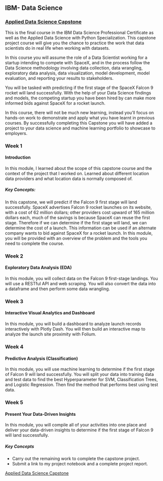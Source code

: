 ## IBM- Data Science

### [Applied Data Science Capstone](https://www.coursera.org/learn/applied-data-science-capstone/home/welcome)    
This is the final course in the IBM Data Science Professional Certificate as well as the Applied Data Science with Python Specialization. This capstone project course will give you the chance to practice the work that data scientists do in real life when working with datasets.  

In this course you will assume the role of a Data Scientist working for a startup intending to compete with SpaceX, and in the process follow the Data Science methodology involving data collection, data wrangling, exploratory data analysis, data visualization, model development, model evaluation, and reporting your results to stakeholders.  

You will be tasked with predicting if the first stage of the SpaceX Falcon 9 rocket will land successfully. With the help of your Data Science findings and models, the competing startup you have been hired by can make more informed bids against SpaceX for a rocket launch.  

In this course, there will not be much new learning, instead you’ll focus on hands-on work to demonstrate and apply what you have learnt in previous courses.  By successfully completing this Capstone you will have added a project to your data science and machine learning portfolio to showcase to employers.

### Week 1     
#### Introduction 
In this module, I learned about the scope of this capstone course and the context of the project that I worked on. Learned about different location data providers and what location data is normally composed of.

##### Key Concepts:   
In this capstone, we will predict if the Falcon 9 first stage will land successfully. SpaceX advertises Falcon 9 rocket launches on its website, with a cost of 62 million dollars; other providers cost upward of 165 million dollars each, much of the savings is because SpaceX can reuse the first stage. Therefore if we can determine if the first stage will land, we can determine the cost of a launch. This information can be used if an alternate company wants to bid against SpaceX for a rocket launch. In this module, you will be provided with an overview of the problem and the tools you need to complete the course.



### Week 2  
#### Exploratory Data Analysis (EDA)   
In this module, you will collect data on the Falcon 9 first-stage landings. You will use a RESTful API and web scraping. You will also convert the data into a dataframe and then perform some data wrangling.

### Week 3  
#### Interactive Visual Analytics and Dashboard   
In this module, you will build a dashboard to analyze launch records interactively with Plotly Dash. You will then build an interactive map to analyze the launch site proximity with Folium.


### Week 4 
#### Predictive Analysis (Classification)   
In this module, you will use machine learning to determine if the first stage of Falcon 9 will land successfully. You will split your data into training data and test data to find the best Hyperparameter for SVM, Classification Trees, and Logistic Regression. Then find the method that performs best using test data.

### Week 5  
####  Present Your Data-Driven Insights    
In this module, you will compile all of your activities into one place and deliver your data-driven insights to determine if the first stage of Falcon 9 will land successfully.


##### Key Concepts    
- Carry out the remaining work to complete the capstone project.
- Submit a link to my project notebook and a complete project report.

  
[Applied Data Science Capstone]([https://www.credly.com/earner/earned/badge/b990ef42-a82e-44c6-a11b-00dc695c4276](https://www.credly.com/badges/b990ef42-a82e-44c6-a11b-00dc695c4276/public_url))

